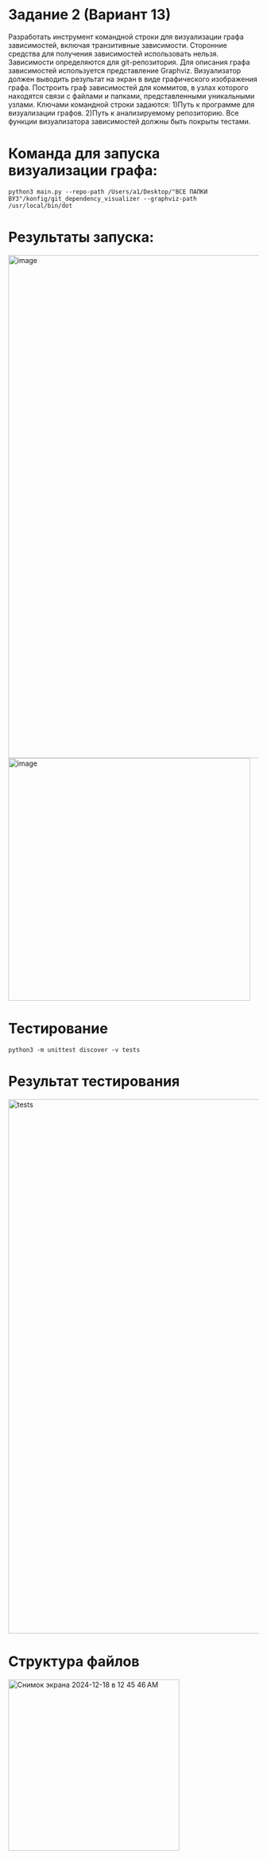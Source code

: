 # Задание 2 (Вариант 13)

Разработать инструмент командной строки для визуализации графа зависимостей, включая транзитивные зависимости. Сторонние средства для получения зависимостей использовать нельзя. Зависимости определяются для git-репозитория. Для описания графа зависимостей используется представление Graphviz. Визуализатор должен выводить результат на экран в виде графического изображения графа. Построить граф зависимостей для коммитов, в узлах которого находятся связи с файлами и папками, представленными уникальными узлами.
Ключами командной строки задаются:
 1)Путь к программе для визуализации графов.
 2)Путь к анализируемому репозиторию.
Все функции визуализатора зависимостей должны быть покрыты тестами.

# Команда для запуска визуализации графа:
``` python3 main.py --repo-path /Users/a1/Desktop/"ВСЕ ПАПКИ ВУЗ"/konfig/git_dependency_visualizer --graphviz-path /usr/local/bin/dot ```

# Результаты запуска:
<img width="1010" alt="image" src="https://github.com/user-attachments/assets/aa1519bc-dc6e-4c4d-a1d1-ffa51af90c79" />


<img width="487" alt="image" src="https://github.com/user-attachments/assets/1687242a-2005-4dca-a388-89a5156fed87" />

# Тестирование


```python3 -m unittest discover -v tests```

# Результат тестирования

<img width="1073" alt="tests" src="https://github.com/user-attachments/assets/68969bce-99b8-4d89-82cc-8398fbb5d1e4" />


# Структура файлов
<img width="344" alt="Снимок экрана 2024-12-18 в 12 45 46 AM" src="https://github.com/user-attachments/assets/7e3965a6-66db-470f-9fb3-9d910c6bb09e" />












